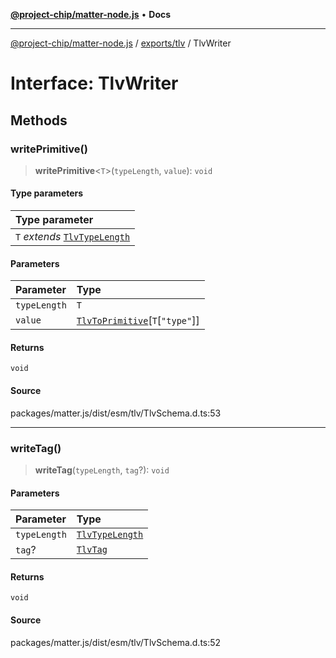 [**@project-chip/matter-node.js**](../../../README.md) • **Docs**

***

[@project-chip/matter-node.js](../../../modules.md) / [exports/tlv](../README.md) / TlvWriter

# Interface: TlvWriter

## Methods

### writePrimitive()

> **writePrimitive**\<`T`\>(`typeLength`, `value`): `void`

#### Type parameters

| Type parameter |
| :------ |
| `T` *extends* [`TlvTypeLength`](../README.md#tlvtypelength) |

#### Parameters

| Parameter | Type |
| :------ | :------ |
| `typeLength` | `T` |
| `value` | [`TlvToPrimitive`](../README.md#tlvtoprimitive)\[`T`\[`"type"`\]\] |

#### Returns

`void`

#### Source

packages/matter.js/dist/esm/tlv/TlvSchema.d.ts:53

***

### writeTag()

> **writeTag**(`typeLength`, `tag`?): `void`

#### Parameters

| Parameter | Type |
| :------ | :------ |
| `typeLength` | [`TlvTypeLength`](../README.md#tlvtypelength) |
| `tag`? | [`TlvTag`](../README.md#tlvtag) |

#### Returns

`void`

#### Source

packages/matter.js/dist/esm/tlv/TlvSchema.d.ts:52
